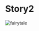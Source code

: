# Story2

![fairytale](https://user-images.githubusercontent.com/123444063/220543750-8f25785c-e2d0-4c4e-a7b7-47ddf7321044.png)
